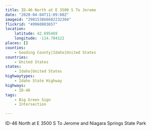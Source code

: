 ```yaml
---
title: ID-46 North at E 3500 S To Jerome
date: "2020-04-04T11:09:08Z"
imageid: "298153866682232304"
flickrid: "49960003657"
location:
    latitude: 42.695469
    longitude: -114.704122
places: []
counties:
    - Gooding County|Idaho|United States
countries:
    - United States
states:
    - Idaho|United States
highwaytypes:
    - Idaho State Highway
highways:
    - ID-46
tags:
    - Big Green Sign
    - Intersection

---
```

ID-46 North at E 3500 S To Jerome and Niagara Springs State Park